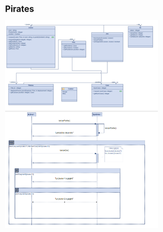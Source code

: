 # Pirates
![Diagrame de Classe](Diagramme_classe.png "Optional title")
![Diagramme de Séquence](Diagramme_sequence.png "Optional title")
